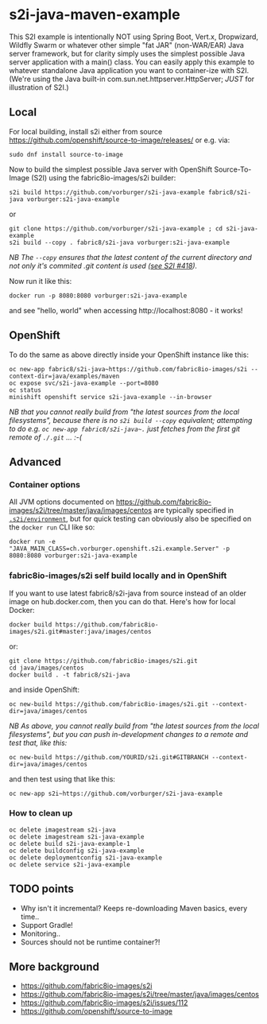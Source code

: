# s2i-java-maven-example

This S2I example is intentionally NOT using Spring Boot, Vert.x, Dropwizard, Wildfly Swarm or whatever other simple "fat JAR" (non-WAR/EAR) Java
server framework, but for clarity simply uses the simplest possible Java server application with a main() class.  You can easily apply this example to whatever standalone Java application you want to container-ize with S2I.  (We're using the Java built-in com.sun.net.httpserver.HttpServer; *JUST* for illustration of S2I.)


## Local

For local building, install s2i either from source https://github.com/openshift/source-to-image/releases/ or e.g. via:

    sudo dnf install source-to-image

Now to build the simplest possible Java server with OpenShift Source-To-Image (S2I) using the fabric8io-images/s2i builder:

    s2i build https://github.com/vorburger/s2i-java-example fabric8/s2i-java vorburger:s2i-java-example

or

    git clone https://github.com/vorburger/s2i-java-example ; cd s2i-java-example
    s2i build --copy . fabric8/s2i-java vorburger:s2i-java-example

_NB The `--copy` ensures that the latest content of the current directory and not only it's commited .git content is used ([see S2I #418](https://github.com/openshift/source-to-image/issues/418))._

Now run it like this:

    docker run -p 8080:8080 vorburger:s2i-java-example

and see "hello, world" when accessing http://localhost:8080 - it works!


## OpenShift

To do the same as above directly inside your OpenShift instance like this:

    oc new-app fabric8/s2i-java~https://github.com/fabric8io-images/s2i --context-dir=java/examples/maven
    oc expose svc/s2i-java-example --port=8080
    oc status
    minishift openshift service s2i-java-example --in-browser

_NB that you cannot really build from "the latest sources from the local filesystems", because there is no `s2i build --copy` equivalent; attempting to do e.g. `oc new-app fabric8/s2i-java~.` just fetches from the first git remote of `./.git` ... :-(_


## Advanced

### Container options

All JVM options documented on https://github.com/fabric8io-images/s2i/tree/master/java/images/centos
are typically specified in [`.s2i/environment`](.s2i/environment), but  for quick testing can obviously also be specified on the `docker run` CLI like so:

    docker run -e "JAVA_MAIN_CLASS=ch.vorburger.openshift.s2i.example.Server" -p 8080:8080 vorburger:s2i-java-example


### fabric8io-images/s2i self build locally and in OpenShift

If you want to use latest fabric8/s2i-java from source instead of an older image on hub.docker.com, then you can do that.  Here's how for local Docker:

    docker build https://github.com/fabric8io-images/s2i.git#master:java/images/centos

or:

    git clone https://github.com/fabric8io-images/s2i.git
    cd java/images/centos
    docker build . -t fabric8/s2i-java

and inside OpenShift:

    oc new-build https://github.com/fabric8io-images/s2i.git --context-dir=java/images/centos

_NB As above, you cannot really build from "the latest sources from the local filesystems", but you can push in-development changes to a remote and test that, like this:_

    oc new-build https://github.com/YOURID/s2i.git#GITBRANCH --context-dir=java/images/centos

and then test using that like this:

    oc new-app s2i~https://github.com/vorburger/s2i-java-example


### How to clean up

    oc delete imagestream s2i-java
    oc delete imagestream s2i-java-example
    oc delete build s2i-java-example-1
    oc delete buildconfig s2i-java-example
    oc delete deploymentconfig s2i-java-example
    oc delete service s2i-java-example


## TODO points

* Why isn't it incremental?  Keeps re-downloading Maven basics, every time..
* Support Gradle!
* Monitoring..
* Sources should not be runtime container?!


## More background

* https://github.com/fabric8io-images/s2i
* https://github.com/fabric8io-images/s2i/tree/master/java/images/centos
* https://github.com/fabric8io-images/s2i/issues/112
* https://github.com/openshift/source-to-image
